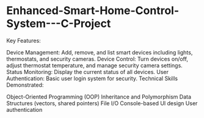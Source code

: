 # Enhanced-Smart-Home-Control-System---C-Project

Key Features:

Device Management: Add, remove, and list smart devices including lights, thermostats, and security cameras.
Device Control: Turn devices on/off, adjust thermostat temperature, and manage security camera settings.
Status Monitoring: Display the current status of all devices.
User Authentication: Basic user login system for security.
Technical Skills Demonstrated:

Object-Oriented Programming (OOP)
Inheritance and Polymorphism
Data Structures (vectors, shared pointers)
File I/O
Console-based UI design
User authentication
